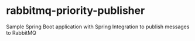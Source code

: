 # rabbitmq-priority-publisher
Sample Spring Boot application with Spring Integration to publish messages to RabbitMQ
